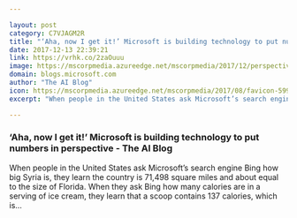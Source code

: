 ```yaml
---

layout: post
category: C7VJAGM2R
title: "‘Aha, now I get it!’ Microsoft is building technology to put numbers in perspective - The AI Blog"
date: 2017-12-13 22:39:21
link: https://vrhk.co/2zaOuuu
image: https://mscorpmedia.azureedge.net/mscorpmedia/2017/12/perspective-engine-countries-frame01.jpg
domain: blogs.microsoft.com
author: "The AI Blog"
icon: https://mscorpmedia.azureedge.net/mscorpmedia/2017/08/favicon-599dd6ab4d63f.jpg
excerpt: "When people in the United States ask Microsoft’s search engine Bing how big Syria is, they learn the country is 71,498 square miles and about equal to the size of Florida. When they ask Bing how many calories are in a serving of ice cream, they learn that a scoop contains 137 calories, which is..."

---
```


### ‘Aha, now I get it!’ Microsoft is building technology to put numbers in perspective - The AI Blog

When people in the United States ask Microsoft’s search engine Bing how big Syria is, they learn the country is 71,498 square miles and about equal to the size of Florida. When they ask Bing how many calories are in a serving of ice cream, they learn that a scoop contains 137 calories, which is...